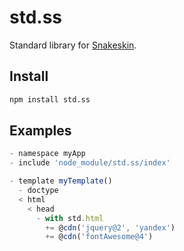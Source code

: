 std.ss
======

Standard library for [Snakeskin](https://github.com/SnakeskinTpl/Snakeskin).

## Install

```bash
npm install std.ss
```

## Examples

```js
- namespace myApp
- include 'node_module/std.ss/index'

- template myTemplate()
  - doctype
  < html
    < head
      - with std.html
        += @cdn('jquery@2', 'yandex')
        += @cdn('fontAwesome@4')
```
